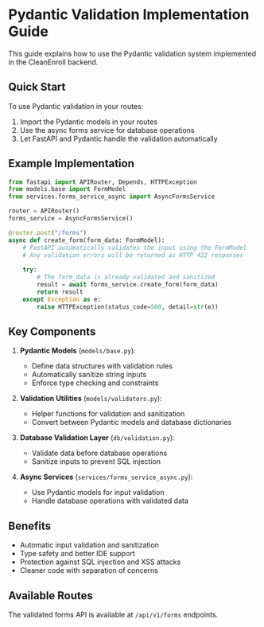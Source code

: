 # Pydantic Validation Implementation Guide

This guide explains how to use the Pydantic validation system implemented in the CleanEnroll backend.

## Quick Start

To use Pydantic validation in your routes:

1. Import the Pydantic models in your routes
2. Use the async forms service for database operations
3. Let FastAPI and Pydantic handle the validation automatically

## Example Implementation

```python
from fastapi import APIRouter, Depends, HTTPException
from models.base import FormModel
from services.forms_service_async import AsyncFormsService

router = APIRouter()
forms_service = AsyncFormsService()

@router.post("/forms")
async def create_form(form_data: FormModel):
    # FastAPI automatically validates the input using the FormModel
    # Any validation errors will be returned as HTTP 422 responses
    
    try:
        # The form_data is already validated and sanitized
        result = await forms_service.create_form(form_data)
        return result
    except Exception as e:
        raise HTTPException(status_code=500, detail=str(e))
```

## Key Components

1. **Pydantic Models** (`models/base.py`):
   - Define data structures with validation rules
   - Automatically sanitize string inputs
   - Enforce type checking and constraints

2. **Validation Utilities** (`models/validators.py`):
   - Helper functions for validation and sanitization
   - Convert between Pydantic models and database dictionaries

3. **Database Validation Layer** (`db/validation.py`):
   - Validate data before database operations
   - Sanitize inputs to prevent SQL injection

4. **Async Services** (`services/forms_service_async.py`):
   - Use Pydantic models for input validation
   - Handle database operations with validated data

## Benefits

- Automatic input validation and sanitization
- Type safety and better IDE support
- Protection against SQL injection and XSS attacks
- Cleaner code with separation of concerns

## Available Routes

The validated forms API is available at `/api/v1/forms` endpoints.